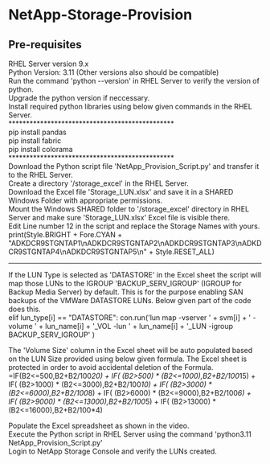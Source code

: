 # NetApp-Storage-Provision

Pre-requisites<br>
--------------------------------------------------------------------------------------------------------------------------
RHEL Server version 9.x<br>
Python Version: 3.11 (Other versions also should be compatible)<br>
Run the command 'python --version' in RHEL Server to verify the version of python.<br>
Upgrade the python version if neccessary.<br>
Install required python libraries using below given commands in the RHEL Server.<br>
***********************************************<br>
pip install pandas<br>
pip install fabric<br>
pip install colorama<br>
***********************************************<br>
Download the Python script file 'NetApp_Provision_Script.py' and transfer it to the RHEL Server.<br>
Create a directory '/storage_excel' in the RHEL Server.<br>
Download the Excel file 'Storage_LUN.xlsx' and save it in a SHARED Windows Folder with appropriate permissions.<br>
Mount the Windows SHARED folder to '/storage_excel' directory in RHEL Server and make sure 'Storage_LUN.xlsx' Excel file is visible there.<br>
Edit Line number 12 in the script and replace the Storage Names with yours.<br>
print(Style.BRIGHT + Fore.CYAN + "ADKDCR9STGNTAP1\nADKDCR9STGNTAP2\nADKDCR9STGNTAP3\nADKDCR9STGNTAP4\nADKDCR9STGNTAP5\n" + Style.RESET_ALL)<br>

--------------------------------------------------------------------------------------------------------------------------

If the LUN Type is selected as 'DATASTORE' in the Excel sheet the script will map those LUNs to the IGROUP 'BACKUP_SERV_IGROUP' (IGROUP for Backup Media Server) by default. This is for the purpose enabling SAN backups of the VMWare DATASTORE LUNs. Below given part of the code does this.<br>
elif lun_type[i] == "DATASTORE":
    con.run('lun map -vserver ' + svm[i] + ' -volume ' + lun_name[i] + '_VOL -lun ' + lun_name[i] + '_LUN -igroup BACKUP_SERV_IGROUP' )<br>

The 'Volume Size' column in the Excel sheet will be auto populated based on the LUN Size provided using below given formula. The Excel sheet is protected in order to avoid accidental deletion of the Formula.<br>
=IF(B2<=500,B2+B2/100*20) + IF( (B2>500) * (B2<=1000),B2+B2/100*15) + IF( (B2>1000) * (B2<=3000),B2+B2/100*10) + IF( (B2>3000) * (B2<=6000),B2+B2/100*8) + IF( (B2>6000) * (B2<=9000),B2+B2/100*6) + IF( (B2>9000) * (B2<=13000),B2+B2/100*5) + IF( (B2>13000) * (B2<=16000),B2+B2/100*4)<br>

Populate the Excel spreadsheet as shown in the video.<br>
Execute the Python script in RHEL Server using the command 'python3.11 NetApp_Provision_Script.py'<br>
Login to NetApp Storage Console and verify the LUNs created.<br>
